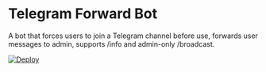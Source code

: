 # Telegram Forward Bot

A bot that forces users to join a Telegram channel before use, forwards user messages to admin, supports /info and admin-only /broadcast.

[![Deploy](https://www.herokucdn.com/deploy/button.svg)](https://heroku.com/deploy?template=https://github.com/Asifxqueen/telegram-forward-bot)
